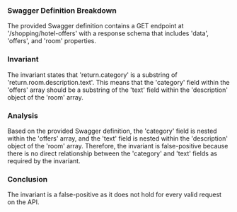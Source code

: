 ### Swagger Definition Breakdown

The provided Swagger definition contains a GET endpoint at '/shopping/hotel-offers' with a response schema that includes 'data', 'offers', and 'room' properties.

### Invariant

The invariant states that 'return.category' is a substring of 'return.room.description.text'. This means that the 'category' field within the 'offers' array should be a substring of the 'text' field within the 'description' object of the 'room' array.

### Analysis

Based on the provided Swagger definition, the 'category' field is nested within the 'offers' array, and the 'text' field is nested within the 'description' object of the 'room' array. Therefore, the invariant is false-positive because there is no direct relationship between the 'category' and 'text' fields as required by the invariant.

### Conclusion

The invariant is a false-positive as it does not hold for every valid request on the API.
